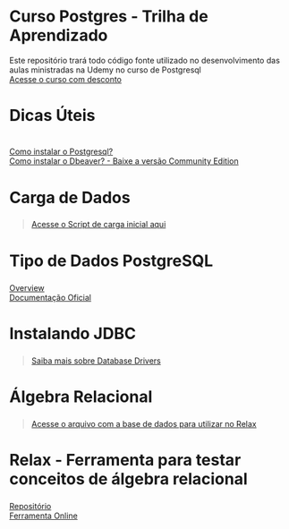 # Curso Postgres - Trilha de Aprendizado
Este repositório trará todo código fonte utilizado no desenvolvimento das aulas ministradas na Udemy no curso de Postgresql
<br>
[Acesse o curso com desconto](https://www.udemy.com/user/jonathan-da-cruz/)



# Dicas Úteis <h1>
[ Como instalar o Postgresql? ](https://www.postgresql.org/download/)
  <br>
[Como instalar o Dbeaver? - Baixe a versão Community Edition](https://dbeaver.io/download/)

# Carga de Dados <h3>
 > [ Acesse o Script de carga inicial aqui ](https://github.com/jonathandacruz/curso-postgresql-udemy/blob/master/carga-inicial.sql)

# Tipo de Dados PostgreSQL <h3>
 [ Overview ](https://www.postgresqltutorial.com/postgresql-data-types/)
  <br>
 [ Documentação Oficial](https://www.postgresql.org/docs/9.5/datatype.html)
  
# Instalando JDBC <h3>
 > [ Saiba mais sobre Database Drivers ](https://dbeaver.com/docs/wiki/Database-drivers)

# Álgebra Relacional <h3>
  > [ Acesse o arquivo com a base de dados para utilizar no Relax ](https://github.com/jonathandacruz/curso-postgresql-udemy/blob/master/bdTeste)

# Relax - Ferramenta para testar conceitos de álgebra relacional <h3>
 [ Repositório ](https://github.com/dbis-uibk/relax)
  <br>
 [ Ferramenta Online ](https://dbis-uibk.github.io/relax/calc/local/uibk/local)
  
